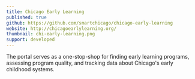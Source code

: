 ```yaml
---
title: Chicago Early Learning
published: true
github: https://github.com/smartchicago/chicago-early-learning
website: http://chicagoearlylearning.org/
thumbnail: chi-early-learning.png
support: developed
---
```


The portal serves as a one-stop-shop for finding early learning programs, assessing program quality, and tracking data about Chicago's early childhood systems.